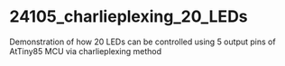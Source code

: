 # 24105_charlieplexing_20_LEDs
Demonstration of how 20 LEDs can be controlled using 5 output pins of AtTiny85 MCU via charlieplexing method
